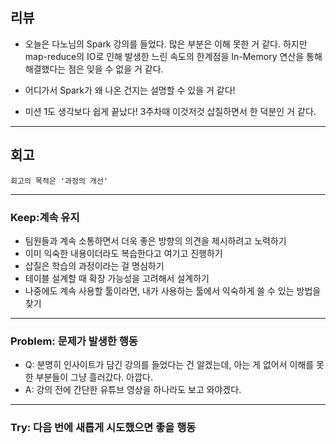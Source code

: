 ## 리뷰

- 오늘은 다노님의 Spark 강의를 들었다. 많은 부분은 이해 못한 거 같다. 하지만 map-reduce의 IO로 인해 발생한 느린 속도의 한계점을 In-Memory 연산을 통해 해결했다는 점은 잊을 수 없을 거 같다.

- 어디가서 Spark가 왜 나온 건지는 설명할 수 있을 거 같다!

- 미션 1도 생각보다 쉽게 끝났다! 3주차때 이것저것 삽질하면서 한 덕분인 거 같다.

---

## 회고
    회고의 목적은 '과정의 개선'

---

### Keep:계속 유지
- 팀원들과 계속 소통하면서 더욱 좋은 방향의 의견을 제시하려고 노력하기
- 이미 익숙한 내용이더라도 복습한다고 여기고 진행하기
- 삽질은 학습의 과정이라는 걸 명심하기
- 테이블 설계할 때 확장 가능성을 고려해서 설계하기
- 나중에도 계속 사용할 툴이라면, 내가 사용하는 툴에서 익숙하게 쓸 수 있는 방법을 찾기

---

### Problem: 문제가 발생한 행동

- Q: 분명히 인사이트가 담긴 강의를 들었다는 건 알겠는데, 아는 게 없어서 이해를 못한 부분들이 그냥 흘러갔다. 아깝다.
- A: 강의 전에 간단한 유튜브 영상을 하나라도 보고 와야겠다.

---

### Try: 다음 번에 새롭게 시도했으면 좋을 행동

